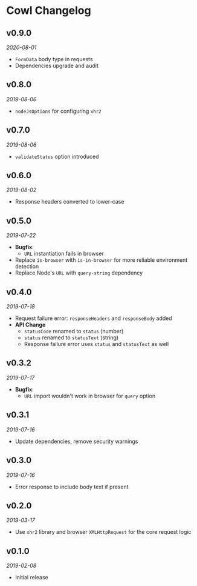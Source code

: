 # Cowl Changelog

## v0.9.0
_2020-08-01_

 * `FormData` body type in requests
 * Dependencies upgrade and audit

## v0.8.0
_2019-08-06_

 * `nodeJsOptions` for configuring `xhr2`

## v0.7.0
_2019-08-06_

 * `validateStatus` option introduced

## v0.6.0
_2019-08-02_

 * Response headers converted to lower-case

## v0.5.0
_2019-07-22_

 * **Bugfix**:
   * `URL` instantiation fails in browser
 * Replace `is-browser` with `is-in-browser` for more reliable environment detection
 * Replace Node's `URL` with `query-string` dependency

## v0.4.0
_2019-07-18_

 * Request failure error: `responseHeaders` and `responseBody` added
 * **API Change**
   * `statusCode` renamed to `status` (number)
   * `status` renamed to `statusText` (string)
   * Response failure error uses `status` and `statusText` as well

## v0.3.2
_2019-07-17_

 * **Bugfix**:
   * `URL` import wouldn't work in browser for `query` option

## v0.3.1
_2019-07-16_

 * Update dependencies, remove security warnings

## v0.3.0
_2019-07-16_

 * Error response to include body text if present

## v0.2.0
_2019-03-17_

 * Use `xhr2` library and browser `XMLHttpRequest` for the core request logic

## v0.1.0
_2019-02-08_

 * Initial release
